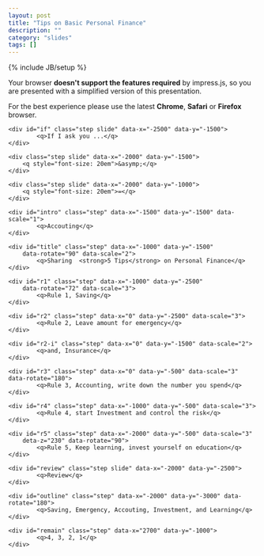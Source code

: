 ```yaml
---
layout: post
title: "Tips on Basic Personal Finance"
description: ""
category: "slides"
tags: []
---
```

{% include JB/setup %}
<link href="{{ BASE_PATH }}/assets/impress/impress-demo.css" rel="stylesheet" />

<div class="fallback-message">
    <p>Your browser <b>doesn't support the features required</b> by impress.js, so you are presented with a simplified version of this presentation.</p>
    <p>For the best experience please use the latest <b>Chrome</b>, <b>Safari</b> or <b>Firefox</b> browser.</p>
</div>

<div id="impress">

    <div id="if" class="step slide" data-x="-2500" data-y="-1500">
            <q>If I ask you ...</q>
    </div>
 
    <div class="step slide" data-x="-2000" data-y="-1500">
        <q style="font-size: 20em">&asymp;</q>
    </div>

    <div class="step slide" data-x="-2000" data-y="-1000">
        <q style="font-size: 20em">=</q>
    </div>
    
    <div id="intro" class="step" data-x="-1500" data-y="-1500" data-scale="1">
            <q>Accouting</q>
    </div>
    
    <div id="title" class="step" data-x="-1000" data-y="-1500" 
        data-rotate="90" data-scale="2">
            <q>Sharing  <strong>5 Tips</strong> on Personal Finance</q>
    </div>
    
    <div id="r1" class="step" data-x="-1000" data-y="-2500"
        data-rotate="72" data-scale="3">
            <q>Rule 1, Saving</q>
    </div>
    
    <div id="r2" class="step" data-x="0" data-y="-2500" data-scale="3">
            <q>Rule 2, Leave amount for emergency</q>
    </div>
    
    <div id="r2-i" class="step" data-x="0" data-y="-1500" data-scale="2">
            <q>and, Insurance</q>
    </div>
    
    <div id="r3" class="step" data-x="0" data-y="-500" data-scale="3" data-rotate="180">
            <q>Rule 3, Accounting, write down the number you spend</q>
    </div>
    
    <div id="r4" class="step" data-x="-1000" data-y="-500" data-scale="3">
            <q>Rule 4, start Investment and control the risk</q>
    </div>
    
    <div id="r5" class="step" data-x="-2000" data-y="-500" data-scale="3"
        deta-z="230" data-rotate="90">
            <q>Rule 5, Keep learning, invest yourself on education</q>
    </div>
    
    <div id="review" class="step slide" data-x="-2000" data-y="-2500">
            <q>Review</q>
    </div>
    
    <div id="outline" class="step" data-x="-2000" data-y="-3000" data-rotate="180">
            <q>Saving, Emergency, Accouting, Investment, and Learning</q>
    </div>
    
    <div id="remain" class="step" data-x="2700" data-y="-1000">
            <q>4, 3, 2, 1</q>
    </div>
    
</div>


<script src="{{ BASE_PATH }}/assets/impress/impress.js"></script>
<script>impress().init();</script>
